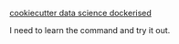 [cookiecutter data science dockerised](https://github.com/docker-science/cookiecutter-docker-science)

I need to learn the command and try it out.
